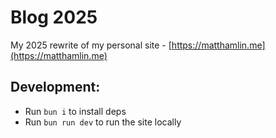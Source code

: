 # Blog 2025

My 2025 rewrite of my personal site - [https://matthamlin.me](https://matthamlin.me)

## Development:

- Run `bun i` to install deps
- Run `bun run dev` to run the site locally